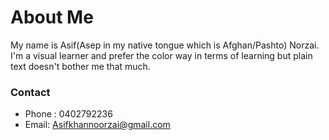 # About Me

My name is Asif(Asep in my native tongue which is Afghan/Pashto) Norzai. I'm a visual learner and prefer the color way in terms of learning but plain text doesn't bother me that much.

### Contact

* Phone : 0402792236
* Email: Asifkhannoorzai@gmail.com
